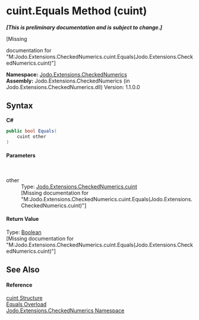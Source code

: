 # cuint.Equals Method (cuint)
 _**\[This is preliminary documentation and is subject to change.\]**_

\[Missing <summary> documentation for "M:Jodo.Extensions.CheckedNumerics.cuint.Equals(Jodo.Extensions.CheckedNumerics.cuint)"\]

**Namespace:**&nbsp;<a href="N_Jodo_Extensions_CheckedNumerics">Jodo.Extensions.CheckedNumerics</a><br />**Assembly:**&nbsp;Jodo.Extensions.CheckedNumerics (in Jodo.Extensions.CheckedNumerics.dll) Version: 1.1.0.0

## Syntax

**C#**<br />
``` C#
public bool Equals(
	cuint other
)
```


#### Parameters
&nbsp;<dl><dt>other</dt><dd>Type: <a href="T_Jodo_Extensions_CheckedNumerics_cuint">Jodo.Extensions.CheckedNumerics.cuint</a><br />\[Missing <param name="other"/> documentation for "M:Jodo.Extensions.CheckedNumerics.cuint.Equals(Jodo.Extensions.CheckedNumerics.cuint)"\]</dd></dl>

#### Return Value
Type: <a href="https://docs.microsoft.com/dotnet/api/system.boolean" target="_blank" rel="noopener noreferrer">Boolean</a><br />\[Missing <returns> documentation for "M:Jodo.Extensions.CheckedNumerics.cuint.Equals(Jodo.Extensions.CheckedNumerics.cuint)"\]

## See Also


#### Reference
<a href="T_Jodo_Extensions_CheckedNumerics_cuint">cuint Structure</a><br /><a href="Overload_Jodo_Extensions_CheckedNumerics_cuint_Equals">Equals Overload</a><br /><a href="N_Jodo_Extensions_CheckedNumerics">Jodo.Extensions.CheckedNumerics Namespace</a><br />
